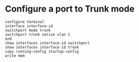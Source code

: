 # Configure a port to Trunk mode

```
configure terminal
interface interface-id
switchport mode trunk
switchport trunk native vlan 1
end
show interfaces interface-id switchport
show interfaces interface-id trunk
copy running-config startup-config
write mem
```
